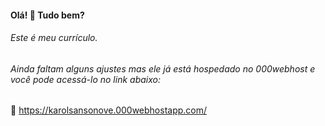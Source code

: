 #### Olá! :raising_hand: Tudo bem?

###### Este é meu currículo. 

###### Ainda faltam alguns ajustes mas ele já está hospedado no 000webhost e você pode acessá-lo no link abaixo:

:link: https://karolsansonove.000webhostapp.com/
